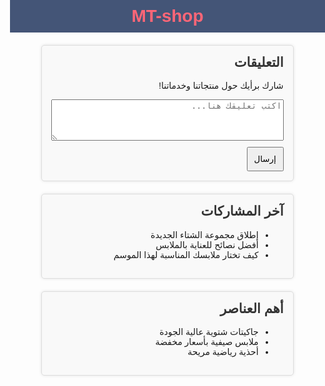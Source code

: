 <!DOCTYPE html>
<html lang="ar">
<head>
    <meta charset="UTF-8">
    <meta name="viewport" content="width=device-width, initial-scale=1.0">
    <title>   MT-shop  </title>
    <style>   body {
            font-family: Arial, sans-serif;
            margin: 0;
            padding: 0;
            direction: rtl;
        }
        .toolbar {
            background-color: #457;
            color: #f67;
            padding: 10px;
            text-align: center;
        }
        .toolbar h1 {
            margin: 0;
        }
        .container {
            display: flex;
            flex-direction: column;
            align-items: center;
            padding: 20px;
        }
	    .section {
            width: 80%;
            margin-bottom: 20px;
            padding: 15px;
            border: 1px solid #ddd;
            border-radius: 5px;
            box-shadow: 0px 0px 5px rgba(0, 0, 0, 0.1);
        }
        .section h2 {
            margin-top: 0;
            color: #333;
        }
        .comments-section, .latest-posts-section, .important-items-section {
            background-color: #f9f9f9;
        }    </style>
</head>
<body>
    <div class="toolbar">
        <h1>MT-shop</h1>
    </div>
    <div class="container">
        <div class="section comments-section">
            <h2>التعليقات</h2>
            <p>شارك برأيك حول منتجاتنا وخدماتنا!</p>
            <textarea placeholder="اكتب تعليقك هنا..." rows="4" style="width: 100%;"></textarea>
            <button style="margin-top: 10px; padding: 10px;">إرسال</button>
        </div>
        <div class="section latest-posts-section">
            <h2>آخر المشاركات</h2>
            <ul>
                <li>إطلاق مجموعة الشتاء الجديدة</li>
                <li>أفضل نصائح للعناية بالملابس</li>
                <li>كيف تختار ملابسك المناسبة لهذا الموسم</li>
            </ul>
        </div>
        <div class="section important-items-section">
            <h2>أهم العناصر</h2>
            <ul>
                <li>جاكيتات شتوية عالية الجودة</li>
                <li>ملابس صيفية بأسعار مخفضة</li>
                <li>أحذية رياضية مريحة</li>
            </ul>
        </div>
    </div>
</body>
</html>
